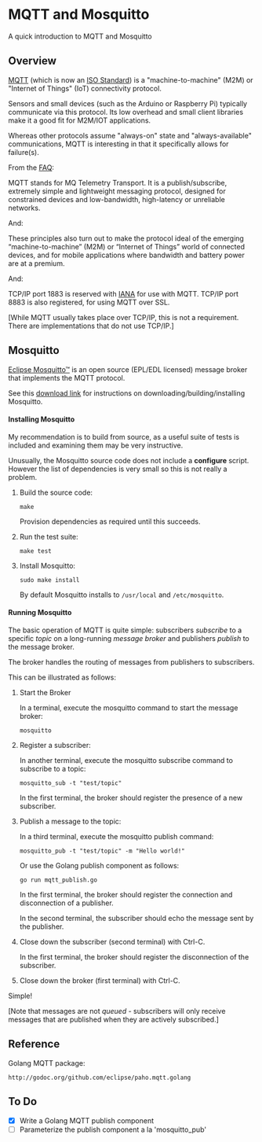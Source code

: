 # MQTT and Mosquitto
A quick introduction to MQTT and Mosquitto

## Overview

[MQTT](http://mqtt.org/) (which is now an [ISO Standard](https://www.iso.org/standard/69466.html)) is a "machine-to-machine" (M2M) or "Internet of Things" (IoT) connectivity protocol.


Sensors and small devices (such as the Arduino or Raspberry Pi) typically communicate via this protocol. Its low overhead and small client libraries make it a good fit for M2M/IOT applications.

Whereas other protocols assume "always-on" state and "always-available" communications, MQTT is interesting in that it specifically allows for failure(s).

From the [FAQ](http://mqtt.org/faq):

  MQTT stands for MQ Telemetry Transport. It is a publish/subscribe, extremely simple and lightweight messaging protocol, designed for constrained devices and low-bandwidth, high-latency or unreliable networks.

And:

  These principles also turn out to make the protocol ideal of the emerging “machine-to-machine” (M2M) or “Internet of Things” world of connected devices, and for mobile applications where bandwidth and battery power are at a premium.

And:

  TCP/IP port 1883 is reserved with [IANA](http://www.iana.org/) for use with MQTT. TCP/IP port 8883 is also registered, for using MQTT over SSL.

[While MQTT usually takes place over TCP/IP, this is not a requirement. There are implementations that do not use TCP/IP.]

## Mosquitto

[Eclipse Mosquitto™](http://mosquitto.org/) is an open source (EPL/EDL licensed) message broker that implements the MQTT protocol.

See this [download link](http://mosquitto.org/download/) for instructions on downloading/building/installing Mosquitto.

#### Installing Mosquitto 

My recommendation is to build from source, as a useful suite of tests is included and examining them may be very instructive.

Unusually, the Mosquitto source code does not include a __configure__ script. However the list of dependencies is very small so this is not really a problem.

1) Build the source code:

	```
    make
	```

    Provision dependencies as required until this succeeds.

2) Run the test suite:

	```
    make test
	```

3) Install Mosquitto:

	```
    sudo make install
	```

    By default Mosquitto installs to `/usr/local` and `/etc/mosquitto`.

#### Running Mosquitto 

The basic operation of MQTT is quite simple: subscribers _subscribe_ to a specific _topic_ on a long-running _message broker_ and publishers _publish_ to the message broker.

The broker handles the routing of messages from publishers to subscribers.

This can be illustrated as follows:

1) Start the Broker
	
	In a terminal, execute the mosquitto command to start the message broker:

	```
	mosquitto
	```

2) Register a subscriber:

	In another terminal, execute the mosquitto subscribe command to subscribe to a topic:

	```
    mosquitto_sub -t "test/topic"
	```

    In the first terminal, the broker should register the presence of a new subscriber.

3) Publish a message to the topic:

	In a third terminal, execute the mosquitto publish command:

	```
    mosquitto_pub -t "test/topic" -m "Hello world!"
	```
	
    Or use the Golang publish component as follows:

	```
    go run mqtt_publish.go
	```

    In the first terminal, the broker should register the connection and disconnection of a publisher.

    In the second terminal, the subscriber should echo the message sent by the publisher.

4) Close down the subscriber (second terminal) with Ctrl-C.

    In the first terminal, the broker should register the disconnection of the subscriber.
  
5) Close down the broker (first terminal) with Ctrl-C.

Simple!

[Note that messages are not _queued_ - subscribers will only receive messages
that are published when they are actively subscribed.]

## Reference

Golang MQTT package:

    http://godoc.org/github.com/eclipse/paho.mqtt.golang

## To Do

- [x] Write a Golang MQTT publish component
- [ ] Parameterize the publish component a la 'mosquitto_pub'
